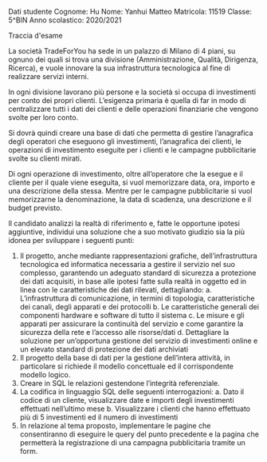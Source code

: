 Dati studente
Cognome: Hu
Nome: Yanhui Matteo
Matricola: 11519
Classe: 5^BIN
Anno scolastico: 2020/2021

Traccia d'esame

La società TradeForYou ha sede in un palazzo di Milano di 4 piani, su ognuno dei quali si trova una divisione (Amministrazione, Qualità, Dirigenza, Ricerca), e vuole innovare la sua infrastruttura tecnologica al fine di realizzare servizi interni.

In ogni divisione lavorano più persone e la società si occupa di investimenti per conto dei propri clienti. L’esigenza primaria è quella di far in modo di centralizzare tutti i dati dei clienti e delle operazioni finanziarie che vengono svolte per loro conto.

Si dovrà quindi creare una base di dati che permetta di gestire l’anagrafica degli operatori che eseguono gli investimenti, l’anagrafica dei clienti, le operazioni di investimento eseguite per i clienti e le campagne pubblicitarie svolte su clienti mirati.

Di ogni operazione di investimento, oltre all’operatore che la esegue e il cliente per il quale viene eseguita, si vuol memorizzare data, ora, importo e una descrizione della stessa. Mentre per le campagne pubblicitarie si vuol memorizzarne la denominazione, la data di scadenza, una descrizione e il budget previsto. 

Il candidato analizzi la realtà di riferimento e, fatte le opportune ipotesi aggiuntive, individui una soluzione che a suo motivato giudizio sia la più idonea per sviluppare i seguenti punti:
1. Il progetto, anche mediante rappresentazioni grafiche, dell’infrastruttura tecnologica ed
informatica necessaria a gestire il servizio nel suo complesso, garantendo un adeguato standard di
sicurezza a protezione dei dati acquisiti, in base alle ipotesi fatte sulla realtà in oggetto ed in linea
con le caratteristiche dei dati rilevati, dettagliando:
a. L’infrastruttura di comunicazione, in termini di topologia, caratteristiche dei canali, degli
apparati e dei protocolli
b. Le caratteristiche generali dei componenti hardware e software di tutto il sistema
c. Le misure e gli apparati per assicurare la continuità del servizio e come garantire la
sicurezza della rete e l’accesso alle risorse/dati
d. Dettagliare la soluzione per un’opportuna gestione del servizio di investimenti online e un
elevato standard di protezione dei dati archiviati
2. Il progetto della base di dati per la gestione dell’intera attività, in particolare si richiede il modello
concettuale ed il corrispondente modello logico.
3. Creare in SQL le relazioni gestendone l’integrità referenziale.
4. La codifica in linguaggio SQL delle seguenti interrogazioni:
a. Dato il codice di un cliente, visualizzare date e importi degli investimenti effettuati
nell’ultimo mese
b. Visualizzare i clienti che hanno effettuato più di 5 investimenti ed il numero di investimenti
5. In relazione al tema proposto, implementare le pagine che consentiranno di eseguire le query del
punto precedente e la pagina che permetterà la registrazione di una campagna pubblicitaria
tramite un form.
